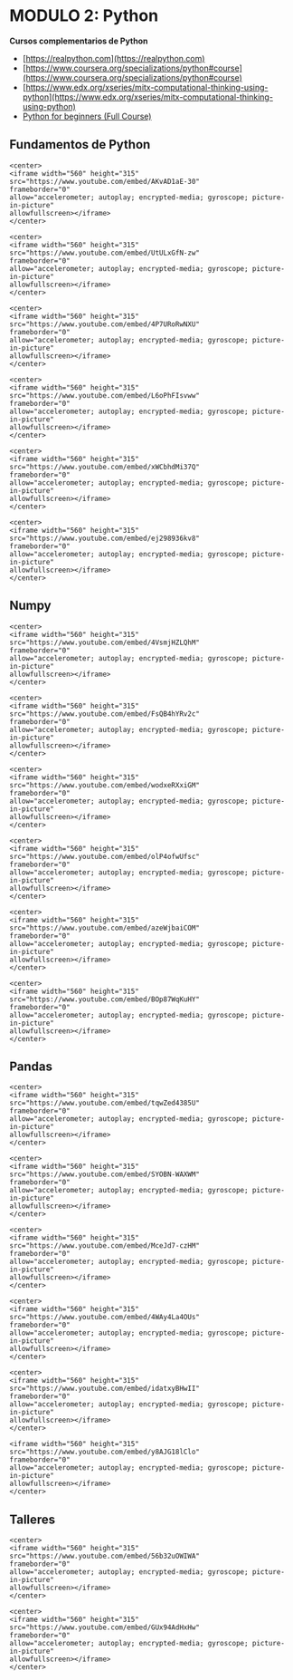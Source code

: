 # MODULO 2: Python

<style>
.right{
    float:right;
}
</style>


**Cursos complementarios de Python**


- [https://realpython.com](https://realpython.com)
- [https://www.coursera.org/specializations/python#course](https://www.coursera.org/specializations/python#course)
- [https://www.edx.org/xseries/mitx-computational-thinking-using-python](https://www.edx.org/xseries/mitx-computational-thinking-using-python)
- [Python for beginners (Full Course)](https://www.youtube.com/watch?v=_uQrJ0TkZlc)

<p/>

## Fundamentos de Python

```{dropdown} **2.01 - Introducción a los Notebooks de Jupyter** <span class="right"><font color="red">Video 13mins</font></span> <br/>Describimos una de las herramientas que más se usa en ciencia de datos y sobre la que se basa este curso.
<center>
<iframe width="560" height="315"
src="https://www.youtube.com/embed/AKvAD1aE-30" 
frameborder="0" 
allow="accelerometer; autoplay; encrypted-media; gyroscope; picture-in-picture" 
allowfullscreen></iframe>
</center>
```


```{dropdown} **2.02 - Variables y tipos**<span class="right"><font color="red">Video 12mins</font></span> <br/>Python es un lenguaje interpretado y con asignación dinámica de tipos de datos
<center>
<iframe width="560" height="315"
src="https://www.youtube.com/embed/UtULxGfN-zw" 
frameborder="0" 
allow="accelerometer; autoplay; encrypted-media; gyroscope; picture-in-picture" 
allowfullscreen></iframe>
</center>
```

```{dropdown} **2.03 - Listas**<span class="right"><font color="red">Video 16mins</font></span> <br/>Creación y manipulación de listas, sintaxis de indexado.  
<center>
<iframe width="560" height="315"
src="https://www.youtube.com/embed/4P7URoRwNXU" 
frameborder="0" 
allow="accelerometer; autoplay; encrypted-media; gyroscope; picture-in-picture" 
allowfullscreen></iframe>
</center>
```

```{dropdown} **2.04 - Bucles y estructuras de control** <span class="right"><font color="red">Video 17mins</font></span> <br/>Python es un lenguage _indentado_, los bucles son muy versátiles y se realizan sobre _iterables_
<center>
<iframe width="560" height="315"
src="https://www.youtube.com/embed/L6oPhFIsvww" 
frameborder="0" 
allow="accelerometer; autoplay; encrypted-media; gyroscope; picture-in-picture" 
allowfullscreen></iframe>
</center>
```

```{dropdown} **2.05 - Diccionarios y tuplas**  <span class="right"><font color="red">Video 9mins</font></span> <br/>Los diccionarios son una estructura de datos muy utilizada en Python.
<center>
<iframe width="560" height="315"
src="https://www.youtube.com/embed/xWCbhdMi37Q" 
frameborder="0" 
allow="accelerometer; autoplay; encrypted-media; gyroscope; picture-in-picture" 
allowfullscreen></iframe>
</center>
```

```{dropdown} **2.06 - Funciones, excepciones y comprehensions** <span class="right"><font color="red">Video 19mins</font></span> <br/>Definición y uso generalizado de funciones, excepcciones y las _comprehensions_ de listas, diccionarios y condicionales
<center>
<iframe width="560" height="315"
src="https://www.youtube.com/embed/ej298936kv8" 
frameborder="0" 
allow="accelerometer; autoplay; encrypted-media; gyroscope; picture-in-picture" 
allowfullscreen></iframe>
</center>
```

## Numpy

```{dropdown} **2.07 - Introducción a Numpy**  <span class="right"><font color="red">Video 15mins</font></span> <br/>Numpy es la librería de algebra linea y cómputo numérico de Python
<center>
<iframe width="560" height="315"
src="https://www.youtube.com/embed/4VsmjHZLQhM" 
frameborder="0" 
allow="accelerometer; autoplay; encrypted-media; gyroscope; picture-in-picture" 
allowfullscreen></iframe>
</center>
```

```{dropdown} **2.08 - Numpy - Indexado de matrices**  <span class="right"><font color="red">Video 10mins</font></span> <br/>P La sintaxis de indexado de estructuras de Numpy es muy potente y flexible.
<center>
<iframe width="560" height="315"
src="https://www.youtube.com/embed/FsQB4hYRv2c" 
frameborder="0" 
allow="accelerometer; autoplay; encrypted-media; gyroscope; picture-in-picture" 
allowfullscreen></iframe>
</center>
```


```{dropdown} **2.09 - Numpy - Imágenes como matrices**  <span class="right"><font color="red">Video 17mins</font></span> <br/>Mostramos cómo a través de la manipulación de matrices estándar de Numpy se pueden realizar muchas operaciones con un significado concreto en cada dominio de aplicaicón, en este caso, con imágenes.
<center>
<iframe width="560" height="315"
src="https://www.youtube.com/embed/wodxeRXxiGM" 
frameborder="0" 
allow="accelerometer; autoplay; encrypted-media; gyroscope; picture-in-picture" 
allowfullscreen></iframe>
</center>
```

```{dropdown} **2.10 - Numpy - Vectorización y broadcasting** <span class="right"><font color="red">Video 17mins</font></span> <br/>Las operaciones vectorizadas son clave para un uso eficiente de Numpy. Además, el mecanismo de _broadcasting_ nos permite extender las operaciones sobre matrices a un gran número de casos.
<center>
<iframe width="560" height="315"
src="https://www.youtube.com/embed/olP4ofwUfsc" 
frameborder="0" 
allow="accelerometer; autoplay; encrypted-media; gyroscope; picture-in-picture" 
allowfullscreen></iframe>
</center>
```

```{dropdown} **2.11 - Numpy - Argumentos por referencia**  <span class="right"><font color="red">Video 6mins</font></span> <br/>La matrices de Numpy y la mayoría de los objetos en Python se pasan por _referencia_ cuando los usamos en funciones. Entender este mecanismo es clave para evitar errores o efectos indeseados
<center>
<iframe width="560" height="315"
src="https://www.youtube.com/embed/azeWjbaiCOM" 
frameborder="0" 
allow="accelerometer; autoplay; encrypted-media; gyroscope; picture-in-picture" 
allowfullscreen></iframe>
</center>
```

```{dropdown} **2.12 - Matplotlib** <span class="right"><font color="red">Video 3mins</font></span> <br/> Hacemos una breve introducción a Matplotlib, la librería para hacer gráficos, para que a partir de aquí puedas seguir buscando y aprendiendo como usarla.
<center>
<iframe width="560" height="315"
src="https://www.youtube.com/embed/BOp87WqKuHY" 
frameborder="0" 
allow="accelerometer; autoplay; encrypted-media; gyroscope; picture-in-picture" 
allowfullscreen></iframe>
</center>
```

## Pandas

```{dropdown} **2.13 - Introducción a Pandas** <span class="right"><font color="red">Video 14mins</font></span> <br/>Pandas es la librería de manejo de datasets en memoria para Python.
<center>
<iframe width="560" height="315"
src="https://www.youtube.com/embed/tqwZed4385U" 
frameborder="0" 
allow="accelerometer; autoplay; encrypted-media; gyroscope; picture-in-picture" 
allowfullscreen></iframe>
</center>
```

```{dropdown} **2.14 - Pandas - Carga e inspección** <span class="right"><font color="red">Video 9mins</font></span> <br/>Mostramos cómo es la carga e inspección inicial de un dataset
<center>
<iframe width="560" height="315"
src="https://www.youtube.com/embed/SYOBN-WAXWM" 
frameborder="0" 
allow="accelerometer; autoplay; encrypted-media; gyroscope; picture-in-picture" 
allowfullscreen></iframe>
</center>
```

```{dropdown} **2.15 - Pandas - Reparación de datasets**  <span class="right"><font color="red">Video 10mins</font></span> <br/>Describimos las operaciones básicas para tener un dataset en disposición de ser trabajado.
<center>
<iframe width="560" height="315"
src="https://www.youtube.com/embed/MceJd7-czHM" 
frameborder="0" 
allow="accelerometer; autoplay; encrypted-media; gyroscope; picture-in-picture" 
allowfullscreen></iframe>
</center>
```

```{dropdown} **2.16 - Pandas - Reparación de datos faltantes**  <span class="right"><font color="red">Video 7mins</font></span> <br/>Funcionalidades de base de Pandas para la imputación de datos faltantes.
<center>
<iframe width="560" height="315"
src="https://www.youtube.com/embed/4WAy4La4OUs" 
frameborder="0" 
allow="accelerometer; autoplay; encrypted-media; gyroscope; picture-in-picture" 
allowfullscreen></iframe>
</center>
```

```{dropdown} **2.17 - Pandas - Series temporales** <span class="right"><font color="red">Video 14mins</font></span> <br/> Explicamos las opciones de manejo de datasets indexados por marcas de tiempo en Pandas.
<center>
<iframe width="560" height="315"
src="https://www.youtube.com/embed/idatxyBHwII" 
frameborder="0" 
allow="accelerometer; autoplay; encrypted-media; gyroscope; picture-in-picture" 
allowfullscreen></iframe>
</center>
```

```{dropdown} **2.18 - Pandas - Miscelánea** <span class="right"><font color="red">Video 8mins</font></span> <br/>Mencionamos algunas funcionalidades adicionales como agrupamiento, generación de dataframes y plotting.
<iframe width="560" height="315"
src="https://www.youtube.com/embed/y8AJG18lClo" 
frameborder="0" 
allow="accelerometer; autoplay; encrypted-media; gyroscope; picture-in-picture" 
allowfullscreen></iframe>
</center>
```

## Talleres

```{dropdown} **LAB 02.01 - 02.03** <span class="right"><font color="red">Video 5mins</font></span> <br/>Descripción general de los laboratorios del módulo.
<center>
<iframe width="560" height="315"
src="https://www.youtube.com/embed/56b32uOWIWA" 
frameborder="0" 
allow="accelerometer; autoplay; encrypted-media; gyroscope; picture-in-picture" 
allowfullscreen></iframe>
</center>
```

```{dropdown} **LAB 02.04 - Card trick**<span class="right"><font color="red">Video 7mins</font></span> <br/>Laboratorio basado en un truco de cartas.
<center>
<iframe width="560" height="315"
src="https://www.youtube.com/embed/GUx94AdHxHw" 
frameborder="0" 
allow="accelerometer; autoplay; encrypted-media; gyroscope; picture-in-picture" 
allowfullscreen></iframe>
</center>
```

